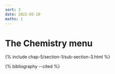 ```yaml
---
sort: 3
date: 2022-03-10
maths: 1
---
```


# The Chemistry menu

{% include chap-5/section-1/sub-section-3.html %}

{% bibliography --cited %}

